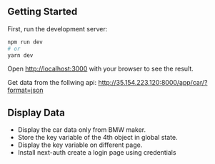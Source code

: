 ## Getting Started

First, run the development server:

```bash
npm run dev
# or
yarn dev
```

Open [http://localhost:3000](http://localhost:3000) with your browser to see the result.

Get data from the follwing api: http://35.154.223.120:8000/app/car/?format=json

## Display Data

- Display the car data only from BMW maker.
- Store the key variable of the 4th object in global state.
- Display the key variable on different page.
- Install next-auth create a login page using credentials
